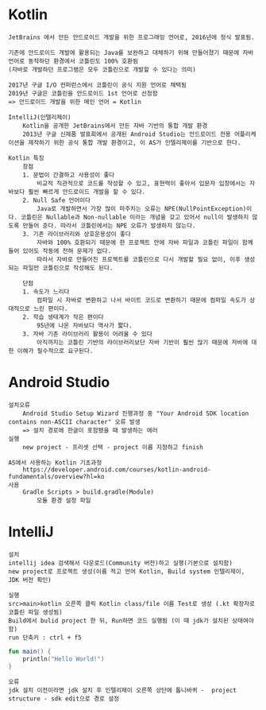 # Kotlin
    JetBrains 에서 만든 안드로이드 개발을 위한 프로그래밍 언어로, 2016년에 정식 발표됨.

    기존에 안드로이드 개발에 활용되는 Java를 보완하고 대체하기 위해 만들어졌기 때문에 자바 언어로 동작하던 환경에서 코틀린도 100% 호환됨
    (자바로 개발하던 프로그램은 모두 코틀린으로 개발할 수 있다는 의미)

    2017년 구글 I/O 컨퍼런스에서 코틀린이 공식 지원 언어로 채택됨
    2019년 구글은 코틀린을 안드로이드 1st 언어로 선정함
    => 안드로이드 개발을 위한 메인 언어 = Kotlin

    IntelliJ(인텔리제이)
        Kotlin을 공개한 JetBrains에서 만든 자바 기반의 통합 개발 환경
        2013년 구글 신제품 발표회에서 공개된 Android Studio는 안드로이드 전용 어플리케이션을 제작하기 위한 공식 통합 개발 환경이고, 이 AS가 인텔리제이를 기반으로 한다.

    Kotlin 특징
        장점
        1. 문법이 간결하고 사용성이 좋다
            비교적 직관적으로 코드를 작성할 수 있고, 표현력이 좋아서 입문자 입장에서는 자바보다 훨씬 빠르게 안드로이드 개발을 할 수 있다.
        2. Null Safe 언어이다
            Java로 개발하면서 가장 많이 마주치는 오류는 NPE(NullPointException)이다. 코틀린은 Nullable과 Non-nullable 이라는 개념을 갖고 있어서 null이 발생하지 않도록 만들어 준다. 따라서 코틀린에서는 NPE 오류가 발생하지 않는다.
        3. 기존 라이브러리와 상호운용성이 좋다
            자바와 100% 호환되기 때문에 한 프로젝트 안에 자바 파일과 코틀린 파일이 함께 들어 있어도 작동에 전혀 문제가 없다.
            따라서 자바로 만들어진 프로젝트를 코틀린으로 다시 개발할 필요 없이, 이후 생성되는 파일만 코틀린으로 작성해도 된다.

        단점
        1. 속도가 느리다
            컴파일 시 자바로 변환하고 나서 바이트 코드로 변환하기 때문에 컴파일 속도가 상대적으로 느린 편이다.
        2. 학습 생태계가 작은 편이다
            95년에 나온 자바보다 역사가 짧다.
        3. 자바 기존 라이브러리 활용이 어려울 수 있다
            아직까지는 코틀린 기반의 라이브러리보단 자바 기반이 훨씬 많기 때문에 자바에 대한 이해가 필수적으로 요구된다.

# Android Studio
    설치오류
        Android Studio Setup Wizard 진행과정 중 "Your Android SDK location contains non-ASCII character" 오류 발생
        => 설치 경로에 한글이 포함됐을 때 발생하는 에러
    실행
        new project - 프리셋 선택 - project 이름 지정하고 finish
        
    AS에서 사용하는 Kotlin 기초과정
        https://developer.android.com/courses/kotlin-android-fundamentals/overview?hl=ko
    사용
        Gradle Scripts > build.gradle(Module)
            모듈 환경 설정 파일

# IntelliJ
    설치
    intellij idea 검색해서 다운로드(Community 버전)하고 실행(기본으로 설치함)
    new project로 프로젝트 생성(이름 적고 언어 Kotlin, Build system 인텔리제이, JDK 버전 확인)

    실행
    src>main>kotlin 오른쪽 클릭 Kotlin class/file 이름 Test로 생성 (.kt 확장자로 코틀린 파일 생성됨)
    Build에서 bulid project 한 뒤, Run하면 코드 실행됨 (이 때 jdk가 설치된 상태여야 함)
    run 단축키 : ctrl + f5
```kt
fun main() {
    println("Hello World!")
}
```
    오류
    jdk 설치 이전이라면 jdk 설치 후 인텔리제이 오른쪽 상단에 톱니바퀴 -  project structure - sdk edit으로 경로 설정